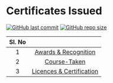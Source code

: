 # Certificates Issued


[![GitHub last commit](https://img.shields.io/github/last-commit/shravan20/certificates)](https://github.com/nathan-abela/HackerRank-Solutions/commits/master)
[![GitHub repo size](https://img.shields.io/github/repo-size/shravan20/certificates)](https://github.com/shravan20/certificates/branches)

| Sl. No  |   |
|:-:|:-:|
| 1  | [Awards & Recognition](https://github.com/shravan20/certificates/tree/main/Awards%20%26%20Recognitions)  |
| 2  | [Course-Taken](Course-Taken/)  |
| 3  | [Licences & Certification](https://github.com/shravan20/certificates/tree/main/Licenses%20%26%20Certifications)  |
